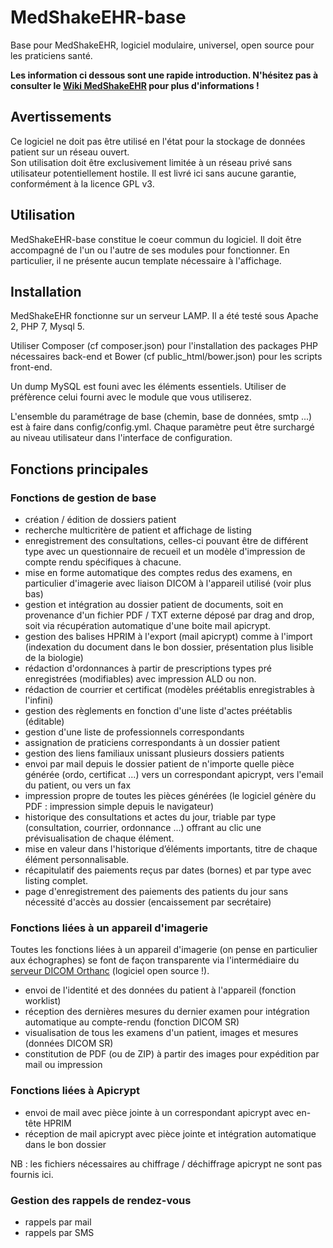 # MedShakeEHR-base
Base pour MedShakeEHR, logiciel modulaire, universel, open source pour les praticiens santé.

**Les information ci dessous sont une rapide introduction. N'hésitez pas à consulter le [Wiki MedShakeEHR](https://github.com/MedShake/MedShakeEHR-base/wiki) pour plus d'informations !**

## Avertissements
Ce logiciel ne doit pas être utilisé en l'état pour la stockage de données patient sur un réseau ouvert.  
Son utilisation doit être exclusivement limitée à un réseau privé sans utilisateur potentiellement hostile.
Il est livré ici sans aucune garantie, conformément à la licence GPL v3. 

## Utilisation
MedShakeEHR-base constitue le coeur commun du logiciel. Il doit être accompagné de l'un ou l'autre de ses modules pour fonctionner.
En particulier, il ne présente aucun template nécessaire à l'affichage. 

## Installation
MedShakeEHR fonctionne sur un serveur LAMP. Il a été testé sous Apache 2, PHP 7, Mysql 5.

Utiliser Composer (cf composer.json) pour l'installation des packages PHP nécessaires back-end et Bower (cf public_html/bower.json) pour les scripts front-end.  

Un dump MySQL est founi avec les éléments essentiels. Utiliser de préfèrence celui fourni avec le module que vous utiliserez.

L'ensemble du paramétrage de base (chemin, base de données, smtp ...) est à faire dans config/config.yml. 
Chaque paramètre peut être surchargé au niveau utilisateur dans l'interface de configuration.  

## Fonctions principales 
### Fonctions de gestion de base
- création / édition de dossiers patient
- recherche multicritère de patient et affichage de listing
- enregistrement des consultations, celles-ci pouvant être de différent type avec un questionnaire de recueil et un modèle d'impression de compte rendu spécifiques à chacune.
- mise en forme automatique des comptes redus des examens, en particulier d'imagerie avec liaison DICOM à l'appareil utilisé (voir plus bas)
- gestion et intégration au dossier patient de documents, soit en provenance d'un fichier PDF / TXT externe déposé par drag and drop, soit via récupération automatique d'une boite mail apicrypt.
- gestion des balises HPRIM à l'export (mail apicrypt) comme à l'import (indexation du document dans le bon dossier, présentation plus lisible de la biologie)
- rédaction d'ordonnances à partir de prescriptions types pré enregistrées (modifiables) avec impression ALD ou non.
- rédaction de courrier et certificat (modèles préétablis enregistrables à l'infini)
- gestion des règlements en fonction d'une liste d'actes préétablis (éditable)
- gestion d'une liste de professionnels correspondants
- assignation de praticiens correspondants à un dossier patient
- gestion des liens familiaux unissant plusieurs dossiers patients
- envoi par mail depuis le dossier patient de n'importe quelle pièce générée (ordo, certificat ...) vers un correspondant apicrypt, vers l'email du patient, ou vers un fax 
- impression propre de toutes les pièces générées (le logiciel génère du PDF : impression simple depuis le navigateur)
- historique des consultations et actes du jour, triable par type (consultation, courrier, ordonnance ...) offrant au clic une prévisualisation de chaque élément.
- mise en valeur dans l'historique d’éléments importants, titre de chaque élément personnalisable.
- récapitulatif des paiements reçus par dates (bornes) et par type avec listing complet.
- page d'enregistrement des paiements des patients du jour sans nécessité d'accès au dossier (encaissement par secrétaire)

### Fonctions liées à un appareil d'imagerie
Toutes les fonctions liées à un appareil d'imagerie (on pense en particulier aux échographes) se font de façon transparente via l'intermédiaire du [serveur DICOM Orthanc](http://www.orthanc-server.com/) (logiciel open source !).

- envoi de l'identité et des données du patient à l'appareil (fonction worklist)
- réception des dernières mesures du dernier examen pour intégration automatique au compte-rendu (fonction DICOM SR)
- visualisation de tous les examens d'un patient, images et mesures (données DICOM SR)
- constitution de PDF (ou de ZIP) à partir des images pour expédition par mail ou impression 

### Fonctions liées à Apicrypt
- envoi de mail avec pièce jointe à un correspondant apicrypt avec en-tête HPRIM
- réception de mail apicrypt avec pièce jointe et intégration automatique dans le bon dossier

NB : les fichiers nécessaires au chiffrage / déchiffrage apicrypt ne sont pas fournis ici.

### Gestion des rappels de rendez-vous
- rappels par mail 
- rappels par SMS 
